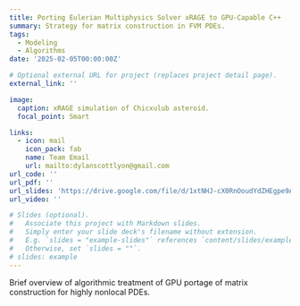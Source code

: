 ```yaml
---
title: Porting Eulerian Multiphysics Solver xRAGE to GPU-Capable C++
summary: Strategy for matrix construction in FVM PDEs.
tags:
  - Modeling
  - Algorithms
date: '2025-02-05T00:00:00Z'

# Optional external URL for project (replaces project detail page).
external_link: ''

image:
  caption: xRAGE simulation of Chicxulub asteroid.
  focal_point: Smart

links:
  - icon: mail
    icon_pack: fab
    name: Team Email
    url: mailto:dylanscottlyon@gmail.com
url_code: ''
url_pdf: ''
url_slides: 'https://drive.google.com/file/d/1xtNHJ-cX0RnOoudYdZHEgpe9APdiwYVY/view?usp=sharing'
url_video: ''

# Slides (optional).
#   Associate this project with Markdown slides.
#   Simply enter your slide deck's filename without extension.
#   E.g. `slides = "example-slides"` references `content/slides/example-slides.md`.
#   Otherwise, set `slides = ""`.
# slides: example
---
```


  Brief overview of algorithmic treatment of GPU portage of matrix construction for highly nonlocal PDEs.
